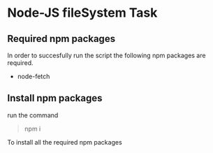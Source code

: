 # Node-JS fileSystem Task
## Required npm packages
In order to succesfully run the script the following npm packages are required. 
- node-fetch

## Install npm packages 
run the command 
> <p> npm i </p>
To install all the required npm packages 
